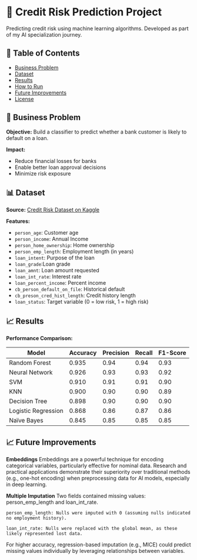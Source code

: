 # 🏦 Credit Risk Prediction Project

Predicting credit risk using machine learning algorithms. Developed as part of my AI specialization journey.

## 📌 Table of Contents
- [Business Problem](#-business-problem)
- [Dataset](#-dataset)
- [Results](#-results)
- [How to Run](#-how-to-run)
- [Future Improvements](#-future-improvements)
- [License](#-license)

## 🎯 Business Problem
**Objective:** Build a classifier to predict whether a bank customer is likely to default on a loan.

**Impact:**
- Reduce financial losses for banks
- Enable better loan approval decisions
- Minimize risk exposure

## 📊 Dataset
**Source:** [Credit Risk Dataset on Kaggle](https://www.kaggle.com/datasets/laotse/credit-risk-dataset)

**Features:**
- `person_age`: Customer age
- `person_income`: Annual Income
- `person_home_ownership`: Home ownership
- `person_emp_length`: Employment length (in years)
- `loan_intent`: Purpose of the loan
- `loan_grade`:Loan grade
- `loan_amnt`: Loan amount requested
- `loan_int_rate`: Interest rate
- `loan_percent_income`: Percent income
- `cb_person_default_on_file`: Historical default
- `cb_preson_cred_hist_length`: Credit history length
- `loan_status`: Target variable (0 = low risk, 1 = high risk)

## 📈 Results
**Performance Comparison:**

|         Model         | Accuracy | Precision | Recall | F1-Score |
|-----------------------|----------|-----------|--------|----------|
| Random Forest         |   0.935  |    0.94   |  0.94  |   0.93   |
| Neural Network        |   0.926  |    0.93   |  0.93  |   0.92   |
| SVM                   |   0.910  |    0.91   |  0.91  |   0.90   |
| KNN                   |   0.900  |    0.90   |  0.90  |   0.89   |
| Decision Tree         |   0.898  |    0.90   |  0.90  |   0.90   |
| Logistic Regression   |   0.868  |    0.86   |  0.87  |   0.86   |
| Naïve Bayes           |   0.845  |    0.85   |  0.85  |   0.85   |

## 📈 Future Improvements
**Embeddings**
Embeddings are a powerful technique for encoding categorical variables, particularly effective for nominal data. Research and practical applications demonstrate their superiority over traditional methods (e.g., one-hot encoding) when preprocessing data for AI models, especially in deep learning.

**Multiple Imputation**
Two fields contained missing values: person_emp_length and loan_int_rate.

    person_emp_length: Nulls were imputed with 0 (assuming nulls indicated no employment history).

    loan_int_rate: Nulls were replaced with the global mean, as these likely represented lost data.

For higher accuracy, regression-based imputation (e.g., MICE) could predict missing values individually by leveraging relationships between variables.
